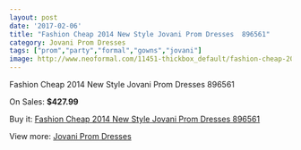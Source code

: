```yaml
---
layout: post
date: '2017-02-06'
title: "Fashion Cheap 2014 New Style Jovani Prom Dresses  896561"
category: Jovani Prom Dresses
tags: ["prom","party","formal","gowns","jovani"]
image: http://www.neoformal.com/11451-thickbox_default/fashion-cheap-2014-new-style-jovani-prom-dresses-896561.jpg
---
```

Fashion Cheap 2014 New Style Jovani Prom Dresses  896561

On Sales: **$427.99**
<a href="https://www.neoformal.com/en/jovani-prom-dresses-2014/4091-fashion-cheap-2014-new-style-jovani-prom-dresses-896561.html"><amp-img layout="responsive" width="600" height="600" src="//www.neoformal.com/11451-thickbox_default/fashion-cheap-2014-new-style-jovani-prom-dresses-896561.jpg" alt="Fashion Cheap 2014 New Style Jovani Prom Dresses  896561 0" /></a>
<a href="https://www.neoformal.com/en/jovani-prom-dresses-2014/4091-fashion-cheap-2014-new-style-jovani-prom-dresses-896561.html"><amp-img layout="responsive" width="600" height="600" src="//www.neoformal.com/11452-thickbox_default/fashion-cheap-2014-new-style-jovani-prom-dresses-896561.jpg" alt="Fashion Cheap 2014 New Style Jovani Prom Dresses  896561 1" /></a>

Buy it: [Fashion Cheap 2014 New Style Jovani Prom Dresses  896561](https://www.neoformal.com/en/jovani-prom-dresses-2014/4091-fashion-cheap-2014-new-style-jovani-prom-dresses-896561.html "Fashion Cheap 2014 New Style Jovani Prom Dresses  896561")

View more: [Jovani Prom Dresses](https://www.neoformal.com/en/53-jovani-prom-dresses-2014 "Jovani Prom Dresses")